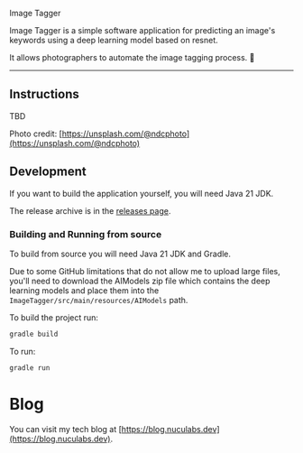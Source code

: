 Image Tagger

Image Tagger is a simple software application for predicting an image's keywords using a deep learning model based on resnet.

It allows photographers to automate the image tagging process. 📸

---

## Instructions

TBD

Photo credit: [https://unsplash.com/@ndcphoto](https://unsplash.com/@ndcphoto)

## Development

If you want to build the application yourself, you will need Java 21 JDK.

The release archive is in the [releases page](https://github.com/dnutiu/ImageTagger/releases).


### Building and Running from source

To build from source you will need Java 21 JDK and Gradle.

Due to some GitHub limitations that do not allow me to upload large files, you'll need to download the AIModels
zip file which contains the deep learning models and place them into the `ImageTagger/src/main/resources/AIModels` path.

To build the project run:

```bash
gradle build
```

To run:

```bash
gradle run
```

# Blog

You can visit my tech blog at [https://blog.nuculabs.dev](https://blog.nuculabs.dev).

